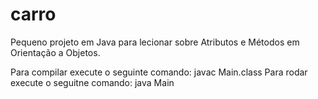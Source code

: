 # carro
Pequeno projeto em Java para lecionar sobre Atributos e Métodos em Orientação a Objetos.

Para compilar execute o seguinte comando: javac Main.class
Para rodar execute o seguitne comando: java Main
